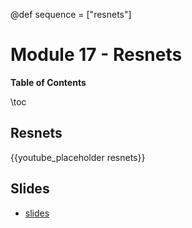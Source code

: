 @def sequence = ["resnets"]

# Module 17 - Resnets


**Table of Contents**

\toc


## Resnets

{{youtube_placeholder resnets}}


## Slides

- [slides](https://abursuc.github.io/slides/polytechnique/14-05-resnets.html#1)
